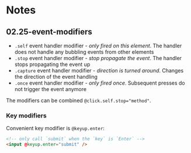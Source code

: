 # Notes

## 02.25-event-modifiers

- `.self` event handler modifier - _only fired on this element_. The handler does not handle any bubbling events from other elements
- `.stop` event handler modifier - _stop propagate the event_. The handler stops propagating the event up
- `.capture` event handler modifier - _direction is turned around_. Changes the direction of the event handling
- `.once` event handler modifier - _only fired once_. Subsequent presses do not trigger the event anymore

The modifiers can be combined `@click.self.stop="method"`.

### Key modifiers

Convenient key modifier is `@keyup.enter`:

```html
<!-- only call `submit` when the `key` is `Enter` -->
<input @keyup.enter="submit" />
```
